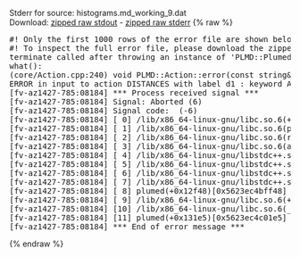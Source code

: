 Stderr for source:  histograms.md_working_9.dat   
Download: [zipped raw stdout](histograms.md_working_9.dat.plumed.stdout.txt.zip) - [zipped raw stderr](histograms.md_working_9.dat.plumed.stderr.txt.zip) 
{% raw %}
<pre>
#! Only the first 1000 rows of the error file are shown below
#! To inspect the full error file, please download the zipped raw stderr file above
terminate called after throwing an instance of 'PLMD::Plumed::ExceptionError'
what():
(core/Action.cpp:240) void PLMD::Action::error(const string&) const
ERROR in input to action DISTANCES with label d1 : keyword ATOMS could not be read correctly
[fv-az1427-785:08184] *** Process received signal ***
[fv-az1427-785:08184] Signal: Aborted (6)
[fv-az1427-785:08184] Signal code:  (-6)
[fv-az1427-785:08184] [ 0] /lib/x86_64-linux-gnu/libc.so.6(+0x42520)[0x7f0693c42520]
[fv-az1427-785:08184] [ 1] /lib/x86_64-linux-gnu/libc.so.6(pthread_kill+0x12c)[0x7f0693c969fc]
[fv-az1427-785:08184] [ 2] /lib/x86_64-linux-gnu/libc.so.6(raise+0x16)[0x7f0693c42476]
[fv-az1427-785:08184] [ 3] /lib/x86_64-linux-gnu/libc.so.6(abort+0xd3)[0x7f0693c287f3]
[fv-az1427-785:08184] [ 4] /lib/x86_64-linux-gnu/libstdc++.so.6(+0xa2b9e)[0x7f06940a2b9e]
[fv-az1427-785:08184] [ 5] /lib/x86_64-linux-gnu/libstdc++.so.6(+0xae20c)[0x7f06940ae20c]
[fv-az1427-785:08184] [ 6] /lib/x86_64-linux-gnu/libstdc++.so.6(+0xae277)[0x7f06940ae277]
[fv-az1427-785:08184] [ 7] /lib/x86_64-linux-gnu/libstdc++.so.6(__cxa_rethrow+0x4b)[0x7f06940ae52b]
[fv-az1427-785:08184] [ 8] plumed(+0x12f48)[0x5623ec4bff48]
[fv-az1427-785:08184] [ 9] /lib/x86_64-linux-gnu/libc.so.6(+0x29d90)[0x7f0693c29d90]
[fv-az1427-785:08184] [10] /lib/x86_64-linux-gnu/libc.so.6(__libc_start_main+0x80)[0x7f0693c29e40]
[fv-az1427-785:08184] [11] plumed(+0x131e5)[0x5623ec4c01e5]
[fv-az1427-785:08184] *** End of error message ***
</pre>
{% endraw %}
